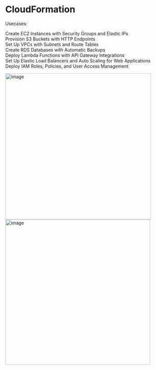 # CloudFormation

Usecases:  

  Create EC2 Instances with Security Groups and Elastic IPs  
  Provision S3 Buckets with HTTP Endpoints  
  Set Up VPCs with Subnets and Route Tables  
  Create RDS Databases with Automatic Backups  
  Deploy Lambda Functions with API Gateway Integrations  
  Set Up Elastic Load Balancers and Auto Scaling for Web Applications  
  Deploy IAM Roles, Policies, and User Access Management  

<img width="457" alt="image" src="https://github.com/user-attachments/assets/9d1c7e00-33a3-41ab-90e7-0744b2a2ea96">
<img width="454" alt="image" src="https://github.com/user-attachments/assets/57298eb8-6952-43c6-b67f-6234a893cf17">

